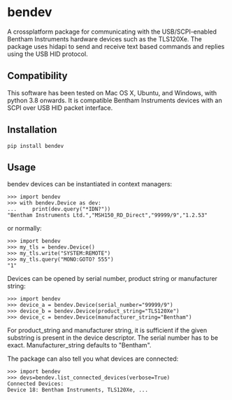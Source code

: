 bendev
======

A crossplatform package for communicating with the USB/SCPI-enabled Bentham Instruments hardware devices such as the TLS120Xe. The package uses hidapi to send and receive text based commands and replies using the USB HID protocol. 

Compatibility
-------------

This software has been tested on Mac OS X, Ubuntu, and Windows, with python 3.8 onwards. It is compatible Bentham Instruments devices with an SCPI over USB HID packet interface.

Installation
------------

`pip install bendev`

Usage
-----

bendev devices can be instantiated in context managers:

```
>>> import bendev
>>> with bendev.Device as dev:
...     print(dev.query("*IDN?"))
"Bentham Instruments Ltd.","MSH150_RD_Direct","99999/9","1.2.53"
```

or normally:

```
>>> import bendev
>>> my_tls = bendev.Device()
>>> my_tls.write("SYSTEM:REMOTE")
>>> my_tls.query("MONO:GOTO? 555")
"1"
```

Devices can be opened by serial number, product string or manufacturer string:

```
>>> import bendev
>>> device_a = bendev.Device(serial_number="99999/9")
>>> device_b = bendev.Device(product_string="TLS120Xe")
>>> device_c = bendev.Device(manufacturer_string="Bentham")
```

For product_string and manufacturer string, it is sufficient if the given substring is present in the device descriptor. The serial number has to be exact. Manufacturer_string defaults to "Bentham".

The package can also tell you what devices are connected:

```
>>> import bendev
>>> devs=bendev.list_connected_devices(verbose=True)
Connected Devices:
Device 18: Bentham Instruments, TLS120Xe, ...
```

